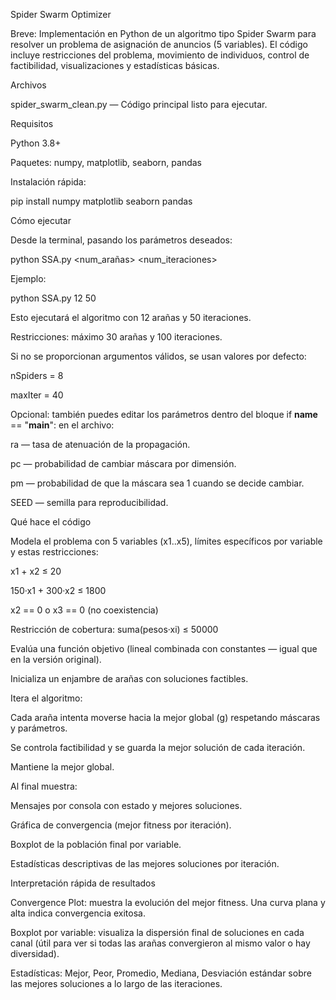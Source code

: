 Spider Swarm Optimizer

Breve:
Implementación en Python de un algoritmo tipo Spider Swarm para resolver un problema de asignación de anuncios (5 variables). El código incluye restricciones del problema, movimiento de individuos, control de factibilidad, visualizaciones y estadísticas básicas.

Archivos

spider_swarm_clean.py — Código principal listo para ejecutar.

Requisitos

Python 3.8+

Paquetes: numpy, matplotlib, seaborn, pandas

Instalación rápida:

pip install numpy matplotlib seaborn pandas

Cómo ejecutar

Desde la terminal, pasando los parámetros deseados:

python SSA.py <num_arañas> <num_iteraciones>


Ejemplo:

python SSA.py 12 50


Esto ejecutará el algoritmo con 12 arañas y 50 iteraciones.

Restricciones: máximo 30 arañas y 100 iteraciones.

Si no se proporcionan argumentos válidos, se usan valores por defecto:

nSpiders = 8

maxIter = 40

Opcional: también puedes editar los parámetros dentro del bloque if __name__ == "__main__": en el archivo:

ra — tasa de atenuación de la propagación.

pc — probabilidad de cambiar máscara por dimensión.

pm — probabilidad de que la máscara sea 1 cuando se decide cambiar.

SEED — semilla para reproducibilidad.

Qué hace el código

Modela el problema con 5 variables (x1..x5), límites específicos por variable y estas restricciones:

x1 + x2 ≤ 20

150·x1 + 300·x2 ≤ 1800

x2 == 0 o x3 == 0 (no coexistencia)

Restricción de cobertura: suma(pesos·xi) ≤ 50000

Evalúa una función objetivo (lineal combinada con constantes — igual que en la versión original).

Inicializa un enjambre de arañas con soluciones factibles.

Itera el algoritmo:

Cada araña intenta moverse hacia la mejor global (g) respetando máscaras y parámetros.

Se controla factibilidad y se guarda la mejor solución de cada iteración.

Mantiene la mejor global.

Al final muestra:

Mensajes por consola con estado y mejores soluciones.

Gráfica de convergencia (mejor fitness por iteración).

Boxplot de la población final por variable.

Estadísticas descriptivas de las mejores soluciones por iteración.

Interpretación rápida de resultados

Convergence Plot: muestra la evolución del mejor fitness. Una curva plana y alta indica convergencia exitosa.

Boxplot por variable: visualiza la dispersión final de soluciones en cada canal (útil para ver si todas las arañas convergieron al mismo valor o hay diversidad).

Estadísticas: Mejor, Peor, Promedio, Mediana, Desviación estándar sobre las mejores soluciones a lo largo de las iteraciones.
